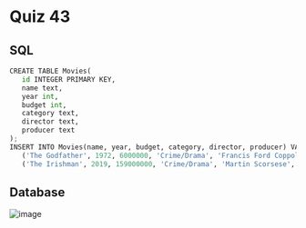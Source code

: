  # Quiz 43
 ## SQL
 ```.py
 CREATE TABLE Movies(
    id INTEGER PRIMARY KEY,
    name text,
    year int,
    budget int,
    category text,
    director text,
    producer text
);
 INSERT INTO Movies(name, year, budget, category, director, producer) VALUES
    ('The Godfather', 1972, 6000000, 'Crime/Drama', 'Francis Ford Coppola', 'Albert S. Ruddy'),
    ('The Irishman', 2019, 159000000, 'Crime/Drama', 'Martin Scorsese', 'Martin Scorsese');
 ```
## Database
![image](https://user-images.githubusercontent.com/111752809/225638869-984581ea-4a4f-4e73-a10b-4ec44dc09b5a.png)
